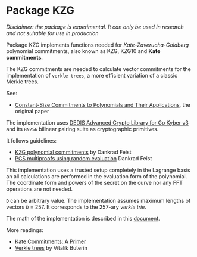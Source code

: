 # Package KZG

_Disclaimer: the package is experimental. It can only be used in research and not suitable for use in production_

Package KZG implements functions needed for _Kate-Zaverucha-Goldberg_ polynomial commitments,
also known as KZG, KZG10 and **Kate commitments**.

The KZG commitments are needed to calculate vector commitments for the implementation
of `verkle trees`, a more efficient variation of a classic Merkle trees.

See:
* [Constant-Size Commitments to Polynomials and Their Applications](https://www.iacr.org/archive/asiacrypt2010/6477178/6477178.pdf),
  the original paper

The implementation uses [DEDIS Advanced Crypto Library for Go Kyber v3](https://github.com/dedis/kyber)
and its `BN256` bilinear pairing suite as cryptographic primitives.

It follows guidelines:
* [KZG polynomial commitments](https://dankradfeist.de/ethereum/2020/06/16/kate-polynomial-commitments.html) by Dankrad Feist
* [PCS multiproofs using random evaluation](https://dankradfeist.de/ethereum/2021/06/18/pcs-multiproofs.html) Dankrad Feist

This implementation uses a trusted setup completely in the Lagrange basis an all calculations
are performed in the evaluation form of the polynomial. The coordinate form and powers of the secret on the curve
nor any FFT operations are not needed.

`D` can be arbitrary value. The implementation assumes maximum lengths of vectors `D` = 257.
It corresponds to the 257-ary _verkle trie_.

The math of the implementation is described in this [document](https://hackmd.io/JM7BDAugQyuJgW66K-OX7A).

More readings:

* [Kate Commitments: A Primer](https://hackmd.io/@tompocock/Hk2A7BD6U)
* [Verkle trees](https://vitalik.ca/general/2021/06/18/verkle.html) by Vitalik Buterin
